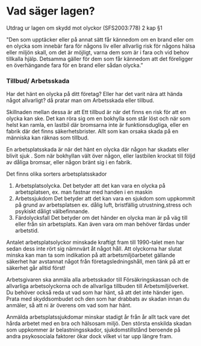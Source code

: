 
# Vad säger lagen?
 
Utdrag ur lagen om skydd mot olyckor (SFS2003:778)
2 kap §1
 
"Den som upptäcker eller på annat sätt får kännedom om en brand eller om en olycka som innebär fara för någons liv eller allvarlig risk för någons hälsa eller miljön skall, om det är möjligt, varna dem som är i fara och vid behov tillkalla hjälp. Detsamma gäller för dem som får kännedom att det föreligger en överhängande fara för en brand eller sådan olycka.”

### Tillbud/ Arbetsskada
Har det hänt en olycka på ditt företag? Eller har det varit nära att hända något allvarligt? då pratar man om Arbetsskada eller tillbud.

Skillnaden mellan dessa är att 
Ett tillbud är när det finns en  risk för att en olycka kan ske. Det kan röra sig om en bokhylla som står löst och när som helst kan ramla, en lastbil där bromsarna inte är funktionsdugliga, eller en fabrik där det finns säkerhetsbrister. Allt som kan orsaka skada på en människa kan räknas som tillbud.

En arbetsplatsskada är när det hänt en olycka där någon har skadats eller blivit sjuk . 
Som när bokhyllan vält över någon, eller lastbilen krockat till följd av dåliga bromsar, eller någon bränt sig i en fabrik. 

Det finns olika sorters arbetsplatsskador

 1. Arbetsplatsolycka.
  Det betyder att det kan vara en olycka på  arbetsplatsen, ex. man fastnar med handen i en maskin 
 2. Arbetssjukdom 
 Det betyder att det kan vara en sjukdom som uppkommit på grund av  arbetsplatsen ex. dålig luft, bristfällig utrustning,stress och psykiskt dåligt välbefinnande.
 3. Färdolycksfall
  Det betyder om det händer en olycka man är på väg till eller från sin arbetsplats. Kan även vara om man behöver färdas under arbetstid.

Antalet arbetsplatsolyckor minskade kraftigt fram till 1990-talet men har sedan dess inte rört sig nämnvärt åt något håll.
Att olyckorna har slutat minska kan man ta som indikation på att arbetsmiljöarbetet gällande säkerhet har avstannat något från företagsledningshåll, men tänk på att er säkerhet går alltid först!

Arbetsgivaren ska anmäla alla arbetsskador till Försäkringskassan och de allvarliga arbetsolyckorna och de allvarliga tillbuden till Arbetsmiljöverket. Du behöver också reda ut vad som har hänt, så att det inte händer igen. 
Prata med skyddsombudet och den som har drabbats av skadan
innan du anmäler, så att ni är överens om vad som har hänt.

Anmälda arbetsplatssjukdomar minskar stadigt år från år allt tack vare det hårda arbetet med en bra och hälsosam miljö.
Den största enskilda skadan som uppkommer är belastningsskador, sjukdomstillstånd beroende på andra psykosociala faktorer ökar dock vilket vi tar upp längre fram.



